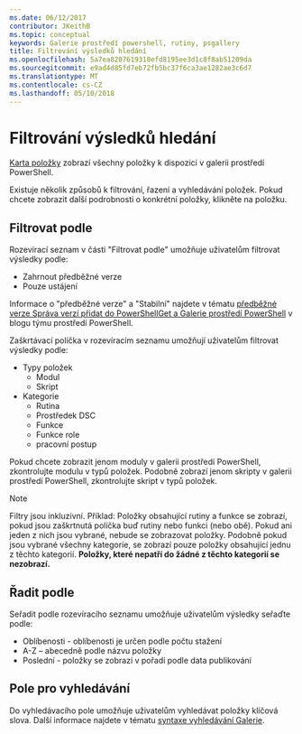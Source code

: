 ```yaml
---
ms.date: 06/12/2017
contributor: JKeithB
ms.topic: conceptual
keywords: Galerie prostředí powershell, rutiny, psgallery
title: Filtrování výsledků hledání
ms.openlocfilehash: 5a7ea8207619318efd8195ee3d1c8f8ab51209da
ms.sourcegitcommit: e9ad4d85fd7eb72fb5bc37f6ca3ae1282ae3c6d7
ms.translationtype: MT
ms.contentlocale: cs-CZ
ms.lasthandoff: 05/10/2018
---
```

# <a name="filtering-search-results"></a>Filtrování výsledků hledání

[Karta položky](https://www.powershellgallery.com/items) zobrazí všechny položky k dispozici v galerii prostředí PowerShell.

Existuje několik způsobů k filtrování, řazení a vyhledávání položek.
Pokud chcete zobrazit další podrobnosti o konkrétní položky, klikněte na položku.

## <a name="filter-by"></a>Filtrovat podle

Rozevírací seznam v části "Filtrovat podle" umožňuje uživatelům filtrovat výsledky podle:
- Zahrnout předběžné verze
- Pouze ustájení

Informace o "předběžné verze" a "Stabilní" najdete v tématu [předběžné verze Správa verzí přidat do PowerShellGet a Galerie prostředí PowerShell](https://blogs.msdn.microsoft.com/powershell/2017/12/05/prerelease-versioning-added-to-powershellget-and-powershell-gallery/) v blogu týmu prostředí PowerShell.

Zaškrtávací políčka v rozevíracím seznamu umožňují uživatelům filtrovat výsledky podle:
- Typy položek
  - Modul
  - Skript
- Kategorie
  - Rutina
  - Prostředek DSC
  - Funkce
  - Funkce role
  - pracovní postup

Pokud chcete zobrazit jenom moduly v galerii prostředí PowerShell, zkontrolujte modulu v typů položek.
Podobně zobrazí jenom skripty v galerii prostředí PowerShell, zkontrolujte skript v typů položek.

> [!NOTE]
> Filtry jsou inkluzivní.
> Příklad: Položky obsahující rutiny a funkce se zobrazí, pokud jsou zaškrtnutá políčka buď rutiny nebo funkci (nebo obě).
> Pokud ani jeden z nich jsou vybrané, nebude se zobrazovat položky.
> Podobně pokud jsou vybrané všechny kategorie, se zobrazí pouze položky obsahující jednu z těchto kategorií.
> **Položky, které nepatří do žádné z těchto kategorií se nezobrazí.**

## <a name="sort-by"></a>Řadit podle

Seřadit podle rozevíracího seznamu umožňuje uživatelům výsledky seřaďte podle:
- Oblíbenosti - oblíbenosti je určen podle počtu stažení
- A-Z – abecedně podle názvu položky
- Poslední - položky se zobrazí v pořadí podle data publikování

## <a name="search-box"></a>Pole pro vyhledávání

Do vyhledávacího pole umožňuje uživatelům vyhledávat položky klíčová slova.
Další informace najdete v tématu [syntaxe vyhledávání Galerie](search-syntax.md).